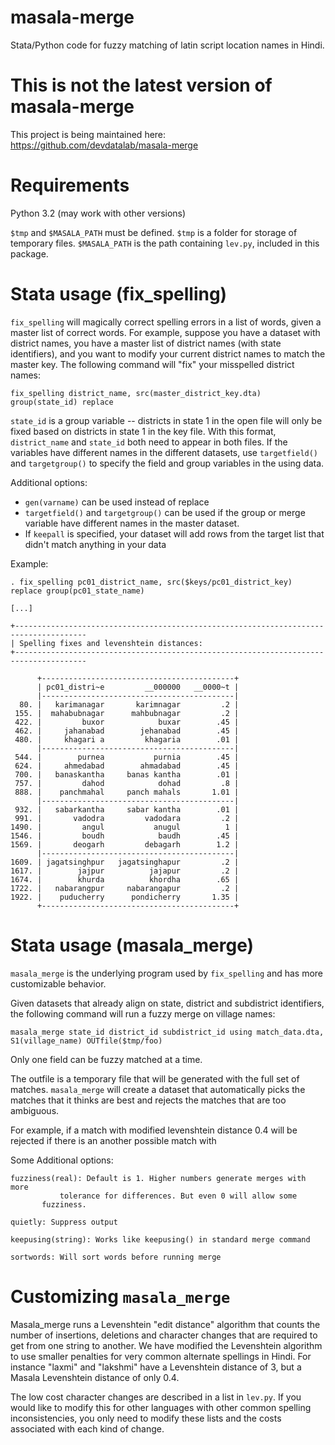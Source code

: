# masala-merge
Stata/Python code for fuzzy matching of latin script location names in Hindi.

# This is not the latest version of masala-merge
This project is being maintained here: https://github.com/devdatalab/masala-merge

# Requirements

Python 3.2 (may work with other versions)

`$tmp` and `$MASALA_PATH` must be defined. `$tmp` is a folder for
storage of temporary files. `$MASALA_PATH` is the path containing
`lev.py`, included in this package.

# Stata usage (fix_spelling)

`fix_spelling` will magically correct spelling errors in a list of
words, given a master list of correct words.  For example, suppose you
have a dataset with district names, you have a master list of district
names (with state identifiers), and you want to modify your current
district names to match the master key. The following
command will "fix" your misspelled district names:

```
fix_spelling district_name, src(master_district_key.dta) group(state_id) replace
```

`state_id` is a group variable -- districts in state 1 in the open
file will only be fixed based on districts in state 1 in the key
file. With this format, `district_name` and `state_id` both need to
appear in both files. If the variables have different names in the
different datasets, use `targetfield()` and `targetgroup()` to specify
the field and group variables in the using data.

Additional options:

- `gen(varname)` can be used instead of replace
- `targetfield()` and `targetgroup()` can be used if the group or merge
  variable have different names in the master dataset.
- If `keepall` is specified, your dataset will add rows from the
  target list that didn't match anything in your data

Example:

```
. fix_spelling pc01_district_name, src($keys/pc01_district_key) replace group(pc01_state_name) 

[...]

+--------------------------------------------------------------------------------------
| Spelling fixes and levenshtein distances:
+--------------------------------------------------------------------------------------

      +-------------------------------------------+
      | pc01_distri~e         __000000   __0000~t |
      |-------------------------------------------|
  80. |   karimanagar       karimnagar         .2 |
 155. |  mahabubnagar      mahbubnagar         .2 |
 422. |         buxor            buxar        .45 |
 462. |     jahanabad        jehanabad        .45 |
 480. |     khagari a         khagaria        .01 |
      |-------------------------------------------|
 544. |        purnea           purnia        .45 |
 624. |     ahmedabad        ahmadabad        .45 |
 700. |   banaskantha     banas kantha        .01 |
 757. |         dahod            dohad         .8 |
 888. |    panchmahal     panch mahals       1.01 |
      |-------------------------------------------|
 932. |   sabarkantha     sabar kantha        .01 |
 991. |       vadodra         vadodara         .2 |
1490. |         angul           anugul          1 |
1546. |         boudh            baudh        .45 |
1569. |       deogarh         debagarh        1.2 |
      |-------------------------------------------|
1609. | jagatsinghpur   jagatsinghapur         .2 |
1617. |        jajpur          jajapur         .2 |
1674. |        khurda          khordha        .65 |
1722. |   nabarangpur     nabarangapur         .2 |
1922. |    puducherry      pondicherry       1.35 |
      +-------------------------------------------+
```

# Stata usage (masala_merge)

`masala_merge` is the underlying program used by `fix_spelling` and
has more customizable behavior.

Given datasets that already align on state, district and subdistrict
identifiers, the following command will run a fuzzy merge on village
names:

```
masala_merge state_id district_id subdistrict_id using match_data.dta, S1(village_name) OUTfile($tmp/foo)
```

Only one field can be fuzzy matched at a time.

The outfile is a temporary file that will be generated with the full
set of matches. `masala_merge` will create a dataset that
automatically picks the matches that it thinks are best and rejects
the matches that are too ambiguous.

For example, if a match with modified levenshtein distance 0.4 will be
rejected if there is an another possible match with 

Some Additional options:
```
fuzziness(real): Default is 1. Higher numbers generate merges with more
           tolerance for differences. But even 0 will allow some
	   fuzziness.

quietly: Suppress output

keepusing(string): Works like keepusing() in standard merge command

sortwords: Will sort words before running merge
```

# Customizing `masala_merge`

Masala_merge runs a Levenshtein "edit distance" algorithm that counts
the number of insertions, deletions and character changes that are
required to get from one string to another. We have modified the
Levenshtein algorithm to use smaller penalties for very common
alternate spellings in Hindi. For instance "laxmi" and "lakshmi" have
a Levenshtein distance of 3, but a Masala Levenshtein distance of only
0.4.

The low cost character changes are described in a list in `lev.py`. If
you would like to modify this for other languages with other common
spelling inconsistencies, you only need to modify these lists and the
costs associated with each kind of change.
